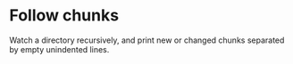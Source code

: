 # Follow chunks

Watch a directory recursively, and print new or changed chunks separated by empty unindented lines.
